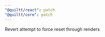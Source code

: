 ```yaml
---
"@quiltt/react": patch
"@quiltt/core": patch
---
```


Revert attempt to force reset through renders
